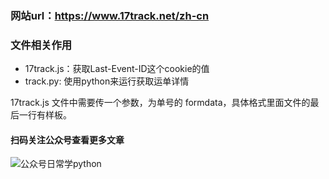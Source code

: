 ### 网站url：https://www.17track.net/zh-cn

### 文件相关作用
* 17track.js：获取Last-Event-ID这个cookie的值
* track.py: 使用python来运行获取运单详情

17track.js 文件中需要传一个参数，为单号的 formdata，具体格式里面文件的最后一行有样板。

#### 扫码关注公众号查看更多文章
![公众号日常学python](https://user-gold-cdn.xitu.io/2019/2/22/169130346d926dc7?imageView2/0/w/1280/h/960/format/webp/ignore-error/1)
